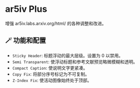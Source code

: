 # ar5iv Plus

增强 ar5iv.labs.arxiv.org/html/ 的各种调整和改进。

## 🪄 功能和配置

- `Sticky Header`: 标题浮动的最大层级。设置为 0 以禁用。
- `Semi Transparent`: 使浮动标题和参考文献预览略微模糊和透明。
- `Compact Caption`: 使说明文字更紧凑。
- `Copy Fix`: 将部分序号标记为不可复制。
- `Z-Index Fix`: 使活动图像始终处于顶部。
